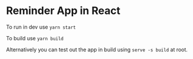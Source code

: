 # Reminder App in React

To run in dev use `yarn start`

To build use `yarn build`

Alternatively you can test out the app in build using `serve -s build` at root.
